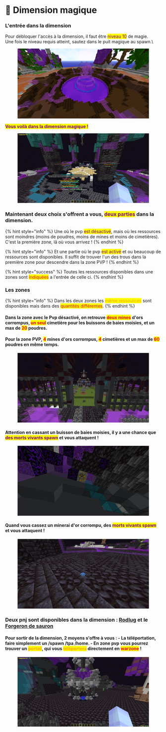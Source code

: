 # 🌌 Dimension magique

### L'entrée dans la dimension

Pour débloquer l'accès à la dimension, il faut être <mark style="color:purple;">niveau 10</mark> de magie. \
Une fois le niveau requis atteint, sautez dans le puit magique au spawn.\


<figure><img src="../.gitbook/assets/2023-04-21_19.00.47.png" alt=""><figcaption></figcaption></figure>

<mark style="color:purple;">**Vous voilà dans la dimension magique !**</mark>

<figure><img src="../.gitbook/assets/2023-04-21_19.48.23.png" alt=""><figcaption></figcaption></figure>

### Maintenant deux choix s'offrent a vous, <mark style="color:purple;">deux parties</mark> dans la dimension.&#x20;

{% hint style="info" %}
Une où le pvp <mark style="color:purple;">est désactivé</mark>, mais où les ressources sont moindres (moins de poudres, moins de mines et moins de cimetières). C'est la première zone, lâ où vous arrivez !
{% endhint %}

{% hint style="info" %}
Et une partie où le pvp <mark style="color:purple;">est activé</mark> et ou beaucoup de ressources sont disponibles. Il suffit de trouver l'un des trous dans la première zone pour descendre dans la zone PVP !
{% endhint %}

{% hint style="success" %}
Toutes les ressources disponibles dans une zones sont <mark style="color:red;">indiquées</mark> a l'entrée de celle ci.
{% endhint %}

### Les zones

{% hint style="info" %}
Dans les deux zones les <mark style="color:orange;">même ressources</mark> sont disponibles mais dans des <mark style="color:red;">quantités différentes</mark>.&#x20;
{% endhint %}

#### Dans la zone avec le Pvp désactivé, on retrouve <mark style="color:red;">deux mines</mark> d'ors corrompus, <mark style="color:red;">un seul</mark> cimetière pour les buissons de baies moisies, et un max de <mark style="color:red;">20</mark> poudres.&#x20;

#### Pour la zone PVP, <mark style="color:red;">4</mark> mines d'ors corrompus, <mark style="color:red;">4</mark> cimetières et un max de <mark style="color:red;">60</mark> poudres en même temps.

<figure><img src="../.gitbook/assets/2023-04-21_19.56.36.png" alt=""><figcaption></figcaption></figure>

#### Attention en cassant un buisson de baies moisies, il y a une chance que <mark style="color:purple;">des morts vivants spawn</mark> et vous attaquent !&#x20;

<figure><img src="../.gitbook/assets/2023-04-21_19.57.36 (1).png" alt=""><figcaption></figcaption></figure>

#### Quand vous cassez un minerai d'or corrompu, des <mark style="color:purple;">morts vivants spawn</mark> et vous attaquent !

<figure><img src="../.gitbook/assets/2023-04-21_19.57.11.png" alt=""><figcaption></figcaption></figure>

### Deux pnj sont disponibles dans la dimension : [Rodlug](personnage-fictif/rodlug.md) et le [Forgeron de sauron](personnage-fictif/forgeron-de-sauron.md)

#### &#x20;Pour sortir de la dimension, 2 moyens s'offre à vous : - La téléportation, faire simplement un /spawn /tpa /home. - En zone pvp vous pourrez trouver un <mark style="color:orange;">portail</mark>, qui vous <mark style="color:orange;">téléportera</mark> directement en <mark style="color:red;">warzone</mark> !

<figure><img src="../.gitbook/assets/2023-04-22_13.38.06.png" alt=""><figcaption></figcaption></figure>
